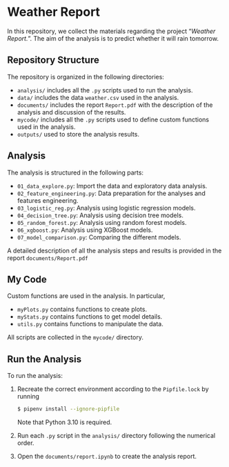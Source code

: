 # Weather Report

In this repository, we collect the materials regarding the project “*Weather Report.*”. The aim of the analysis is to predict whether it will rain tomorrow.

## Repository Structure

The repository is organized in the following directories:

- `analysis/` includes all the `.py` scripts used to run the analysis.
- `data/` includes the data `weather.csv` used in the analysis.
- `documents/` includes the report `Report.pdf` with the description of the analysis and discussion of the results.
- `mycode/` includes all the `.py` scripts used to define custom functions used in the analysis.
- `outputs/` used to store the analysis results.

## Analysis

The analysis is structured in the following parts:

- `01_data_explore.py`: Import the data and exploratory data analysis.
- `02_feature_engineering.py`: Data preparation for the analyses and features engineering. 
- `03_logistic_reg.py`: Analysis using logistic regression models.
- `04_decision_tree.py`: Analysis using decision tree models.
- `05_random_forest.py`: Analysis using random forest models.
- `06_xgboost.py`: Analysis using XGBoost models.
- `07_model_comparison.py`: Comparing the different models.

A detailed description of all the analysis steps and results is provided in the report `documents/Report.pdf`

## My Code

Custom functions are used in the analysis. In particular,

- `myPlots.py` contains functions to create plots.
- `myStats.py` contains functions to get model details.
- `utils.py` contains functions to manipulate the data.


All scripts are collected in the `mycode/` directory.

## Run the Analysis

To run the analysis:

1. Recreate the correct environment according to the `Pipfile.lock` by running

    ```bash
    $ pipenv install --ignore-pipfile
    ```
    Note that Python 3.10 is required.

2. Run each `.py` script in the `analysis/` directory following the numerical order.
3. Open the `documents/report.ipynb` to create the analysis report.

